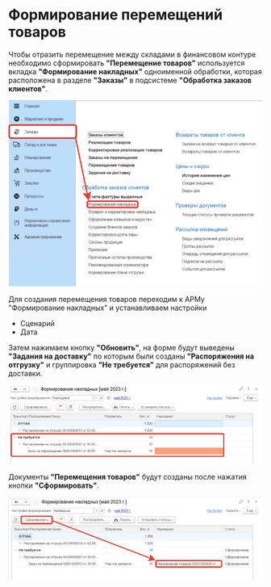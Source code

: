 # Формирование перемещений товаров

Чтобы отразить перемещение между складами в финансовом контуре необходимо сформировать **"Перемещение товаров"** используется вкладка **"Формирование накладных"** одноименной обработки, которая расположена в разделе **"Заказы"** в подсистеме **"Обработка заказов клиентов"**.

[![1][1]][1]

Для создания перемещения товаров переходим к АРМу "Формирование накладных" и устанавливаем настройки 

- Сценарий
- Дата

Затем нажимаем кнопку **"Обновить"**, на форме будут выведены **"Задания на доставку"** по которым были созданы **"Распоряжения на отгрузку"** и группировка **"Не требуется"** для распоряжений без доставки.

[![2][2]][2]

Документы **"Перемещения товаров"** будут созданы после нажатия кнопки **"Сформировать"**.

[![3][3]][3]

[1]: TransferProducts.assets/1.png
[2]: TransferProducts.assets/2.png
[3]: TransferProducts.assets/3.png
